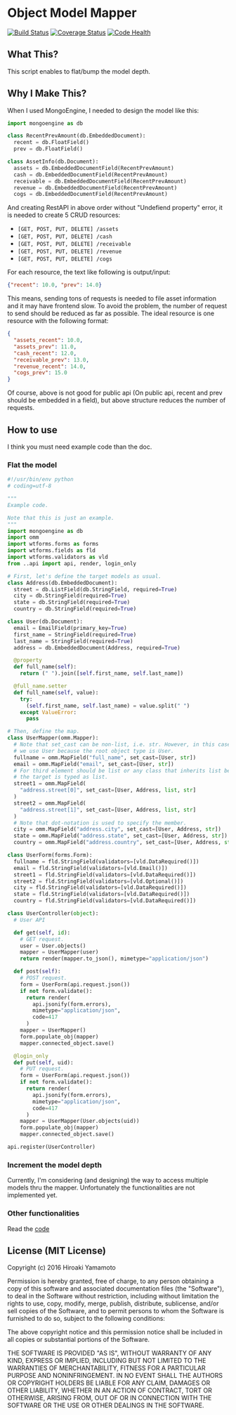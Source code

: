 # Object Model Mapper

[![Build Status]][Build Status Link] [![Coverage Status]][Coverage Link]
[![Code Health]][Landscape Link]

[Coverage Status]: https://coveralls.io/repos/github/hiroaki-yamamoto/omm/badge.svg?branch=master
[Coverage Link]: https://coveralls.io/github/hiroaki-yamamoto/omm?branch=master
[Build Status]: https://travis-ci.org/hiroaki-yamamoto/omm.svg?branch=master
[Build Status Link]: https://travis-ci.org/hiroaki-yamamoto/omm
[Code Health]: https://landscape.io/github/hiroaki-yamamoto/omm/master/landscape.svg?style=flat
[Landscape Link]: https://landscape.io/github/hiroaki-yamamoto/omm/master


## What This?
This script enables to flat/bump the model depth.

## Why I Make This?
When I used MongoEngine, I needed to design the model like this:

```python
import mongoengine as db

class RecentPrevAmount(db.EmbeddedDocument):
  recent = db.FloatField()
  prev = db.FloatField()

class AssetInfo(db.Document):
  assets = db.EmbeddedDocumentField(RecentPrevAmount)
  cash = db.EmbeddedDocumentField(RecentPrevAmount)
  receivable = db.EmbeddedDocumentField(RecentPrevAmount)
  revenue = db.EmbeddedDocumentField(RecentPrevAmount)
  cogs = db.EmbeddedDocumentField(RecentPrevAmount)
```

And creating RestAPI in above order without "Undefiend property" error,
it is needed to create 5 CRUD resources:

* `[GET, POST, PUT, DELETE] /assets`
* `[GET, POST, PUT, DELETE] /cash`
* `[GET, POST, PUT, DELETE] /receivable`
* `[GET, POST, PUT, DELETE] /revenue`
* `[GET, POST, PUT, DELETE] /cogs`

For each resource, the text like following is output/input:
```JSON
{"recent": 10.0, "prev": 14.0}
```

This means, sending tons of requests is needed to file asset information and
it may have frontend slow. To avoid the problem, the number of request to send
should be reduced as far as possible. The ideal resource is one resource with
the following format:

```JSON
{
  "assets_recent": 10.0,
  "assets_prev": 11.0,
  "cash_recent": 12.0,
  "receivable_prev": 13.0,
  "revenue_recent": 14.0,
  "cogs_prev": 15.0
}
```

Of course, above is not good for public api
(On public api, recent and prev should be embedded in a field),
but above structure reduces the number of requests.

## How to use

I think you must need example code than the doc.

### Flat the model

```Python
#!/usr/bin/env python
# coding=utf-8

"""
Example code.

Note that this is just an example.
"""
import mongoengine as db
import omm
import wtforms.forms as forms
import wtforms.fields as fld
import wtforms.validators as vld
from ..api import api, render, login_only

# First, let's define the target models as usual.
class Address(db.EmbeddedDocument):
  street = db.ListField(db.StringField, required=True)
  city = db.StringField(required=True)
  state = db.StringField(required=True)
  country = db.StringField(required=True)

class User(db.Document):
  email = EmailField(primary_key=True)
  first_name = StringField(required=True)
  last_name = StringField(required=True)
  address = db.EmbeddedDocument(Address, required=True)

  @property
  def full_name(self):
    return (" ").join([self.first_name, self.last_name])

  @full_name.setter
  def full_name(self, value):
    try:
      (self.first_name, self.last_name) = value.split(" ")
    except ValueError:
      pass

# Then, define the map.
class UserMapper(omm.Mapper):
  # Note that set_cast can be non-list, i.e. str. However, in this case,
  # we use User because the root object type is User.
  fullname = omm.MapField("full_name", set_cast=[User, str])
  email = omm.MapField("email", set_cast=[User, str])
  # For third element should be list or any class that inherits list because
  # the target is typed as list.
  street1 = omm.MapField(
    "address.street[0]", set_cast=[User, Address, list, str]
  )
  street2 = omm.MapField(
    "address.street[1]", set_cast=[User, Address, list, str]
  )
  # Note that dot-notation is used to specify the member.
  city = omm.MapField("address.city", set_cast=[User, Address, str])
  state = omm.MapField("address.state", set_cast=[User, Address, str])
  country = omm.MapField("address.country", set_cast=[User, Address, str])

class UserForm(forms.Form):
  fullname = fld.StringField(validators=[vld.DataRequired()])
  email = fld.StringField(validators=[vld.Email()])
  street1 = fld.StringField(validators=[vld.DataRequired()])
  street2 = fld.StringField(validators=[vld.Optional()])
  city = fld.StringField(validators=[vld.DataRequired()])
  state = fld.StringField(validators=[vld.DataRequired()])
  country = fld.StringField(validators=[vld.DataRequired()])

class UserController(object):
  # User API

  def get(self, id):
    # GET request.
    user = User.objects()
    mapper = UserMapper(user)
    return render(mapper.to_json(), mimetype="application/json")

  def post(self):
    # POST request.
    form = UserForm(api.request.json())
    if not form.validate():
      return render(
        api.jsonify(form.errors),
        mimetype="application/json",
        code=417
      )
    mapper = UserMapper()
    form.populate_obj(mapper)
    mapper.connected_object.save()

  @login_only
  def put(self, uid):
    # PUT request.
    form = UserForm(api.request.json())
    if not form.validate():
      return render(
        api.jsonify(form.errors),
        mimetype="application/json",
        code=417
      )
    mapper = UserMapper(User.objects(uid))
    form.populate_obj(mapper)
    mapper.connected_object.save()

api.register(UserController)
```

### Increment the model depth

Currently, I'm considering (and designing) the way to access multiple models
thru the mapper. Unfortunately the functionalities are not implemented yet.

### Other functionalities
Read the [code]

[code]: omm

## License (MIT License)

Copyright (c) 2016 Hiroaki Yamamoto

Permission is hereby granted, free of charge, to any person obtaining a copy
of this software and associated documentation files (the "Software"), to deal
in the Software without restriction, including without limitation the rights
to use, copy, modify, merge, publish, distribute, sublicense, and/or sell
copies of the Software, and to permit persons to whom the Software is
furnished to do so, subject to the following conditions:

The above copyright notice and this permission notice shall be included in all
copies or substantial portions of the Software.

THE SOFTWARE IS PROVIDED "AS IS", WITHOUT WARRANTY OF ANY KIND, EXPRESS OR
IMPLIED, INCLUDING BUT NOT LIMITED TO THE WARRANTIES OF MERCHANTABILITY,
FITNESS FOR A PARTICULAR PURPOSE AND NONINFRINGEMENT. IN NO EVENT SHALL THE
AUTHORS OR COPYRIGHT HOLDERS BE LIABLE FOR ANY CLAIM, DAMAGES OR OTHER
LIABILITY, WHETHER IN AN ACTION OF CONTRACT, TORT OR OTHERWISE, ARISING FROM,
OUT OF OR IN CONNECTION WITH THE SOFTWARE OR THE USE OR OTHER DEALINGS IN THE
SOFTWARE.
